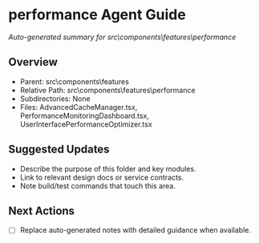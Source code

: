 ﻿# performance Agent Guide
*Auto-generated summary for src\components\features\performance*

## Overview
- Parent: src\components\features
- Relative Path: src\components\features\performance
- Subdirectories: None
- Files: AdvancedCacheManager.tsx, PerformanceMonitoringDashboard.tsx, UserInterfacePerformanceOptimizer.tsx

## Suggested Updates
- Describe the purpose of this folder and key modules.
- Link to relevant design docs or service contracts.
- Note build/test commands that touch this area.

## Next Actions
- [ ] Replace auto-generated notes with detailed guidance when available.
